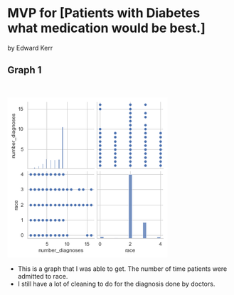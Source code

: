 #  MVP for [Patients with Diabetes what medication would be best.]
by Edward Kerr
<br>

## Graph 1

<br>

![Diabetes_training_graph](https://github.com/Silver-Swan/Classfication_METIS/blob/main/images/diabetes_training_graph.png)

- This is a graph that I was able to get. The number of time patients were admitted to race.
- I still have a lot of cleaning to do for the diagnosis done by doctors.
<br>

